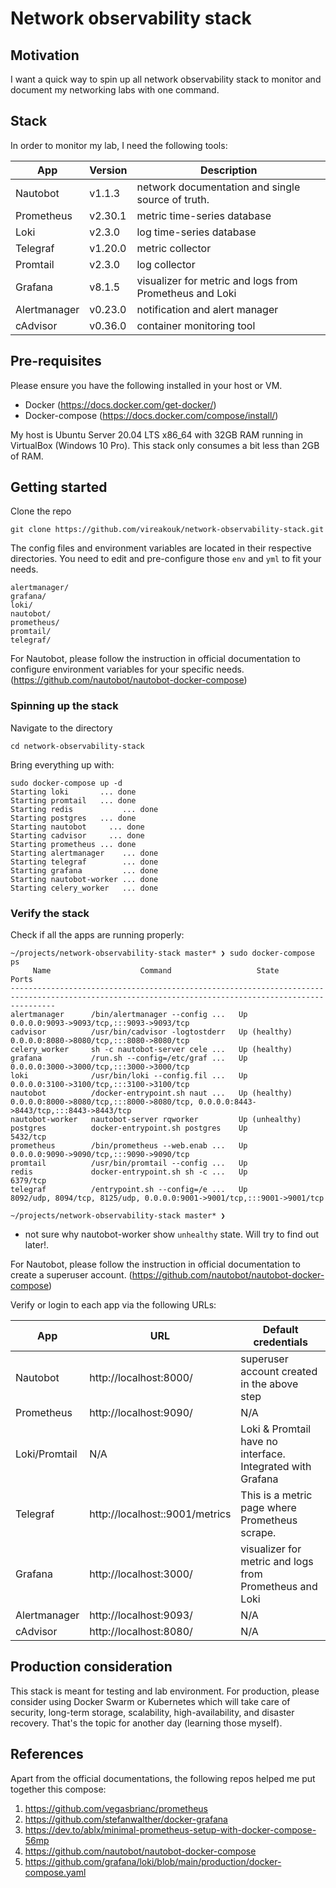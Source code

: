 # Network observability stack

## Motivation
I want a quick way to spin up all network observability stack to monitor and document my networking labs with one command. 

## Stack
In order to monitor my lab, I need the following tools:

| App           | Version | Description                                                 |
| ------------- | ------- | ----------------------------------------------------------- |
| Nautobot      | v1.1.3  | network documentation and single source of truth.           |
| Prometheus    | v2.30.1 | metric time-series database                                 |
| Loki          | v2.3.0  | log time-series database                                    |
| Telegraf      | v1.20.0 | metric collector                                            |
| Promtail      | v2.3.0  | log collector                                               |
| Grafana       | v8.1.5  | visualizer for metric and logs from Prometheus and Loki     |
| Alertmanager  | v0.23.0 | notification and alert manager                              |
| cAdvisor      | v0.36.0 | container monitoring tool                                   |

## Pre-requisites
Please ensure you have the following installed in your host or VM. 
- Docker (https://docs.docker.com/get-docker/)
- Docker-compose (https://docs.docker.com/compose/install/)

My host is Ubuntu Server 20.04 LTS x86_64 with 32GB RAM running in VirtualBox (Windows 10 Pro). This stack only consumes a bit less than 2GB of RAM.

## Getting started
Clone the repo
```
git clone https://github.com/vireakouk/network-observability-stack.git
```

The config files and environment variables are located in their respective directories. You need to edit and pre-configure those `env` and `yml` to fit your needs.
```
alertmanager/
grafana/
loki/
nautobot/
prometheus/
promtail/
telegraf/
```
For Nautobot, please follow the instruction in official documentation to configure environment variables for your specific needs.
(https://github.com/nautobot/nautobot-docker-compose)

### Spinning up the stack
Navigate to the directory
```
cd network-observability-stack
```
Bring everything up with:
```
sudo docker-compose up -d
Starting loki       ... done
Starting promtail   ... done
Starting redis           ... done                                                                                                                                                                                 Starting postgres   ... done
Starting nautobot     ... done
Starting cadvisor     ... done
Starting prometheus ... done
Starting alertmanager    ... done
Starting telegraf        ... done
Starting grafana         ... done
Starting nautobot-worker ... done
Starting celery_worker   ... done
```
### Verify the stack
Check if all the apps are running properly:
```
~/projects/network-observability-stack master* ❯ sudo docker-compose ps
     Name                    Command                   State                                              Ports
------------------------------------------------------------------------------------------------------------------------------------------------------
alertmanager      /bin/alertmanager --config ...   Up               0.0.0.0:9093->9093/tcp,:::9093->9093/tcp
cadvisor          /usr/bin/cadvisor -logtostderr   Up (healthy)     0.0.0.0:8080->8080/tcp,:::8080->8080/tcp
celery_worker     sh -c nautobot-server cele ...   Up (healthy)
grafana           /run.sh --config=/etc/graf ...   Up               0.0.0.0:3000->3000/tcp,:::3000->3000/tcp
loki              /usr/bin/loki --config.fil ...   Up               0.0.0.0:3100->3100/tcp,:::3100->3100/tcp
nautobot          /docker-entrypoint.sh naut ...   Up (healthy)     0.0.0.0:8000->8080/tcp,:::8000->8080/tcp, 0.0.0.0:8443->8443/tcp,:::8443->8443/tcp
nautobot-worker   nautobot-server rqworker         Up (unhealthy)
postgres          docker-entrypoint.sh postgres    Up               5432/tcp
prometheus        /bin/prometheus --web.enab ...   Up               0.0.0.0:9090->9090/tcp,:::9090->9090/tcp
promtail          /usr/bin/promtail --config ...   Up
redis             docker-entrypoint.sh sh -c ...   Up               6379/tcp
telegraf          /entrypoint.sh --config=/e ...   Up               8092/udp, 8094/tcp, 8125/udp, 0.0.0.0:9001->9001/tcp,:::9001->9001/tcp

~/projects/network-observability-stack master* ❯
```
* not sure why nautobot-worker show `unhealthy` state. Will try to find out later!.

For Nautobot, please follow the instruction in official documentation to create a superuser account.
(https://github.com/nautobot/nautobot-docker-compose)

Verify or login to each app via the following URLs:

| App           | URL                             | Default credentials                                         |
| ------------- | ------------------------------- | ----------------------------------------------------------- |
| Nautobot      | http://localhost:8000/          | superuser account created in the above step                 |
| Prometheus    | http://localhost:9090/          | N/A                                                         |
| Loki/Promtail | N/A                             | Loki & Promtail have no interface. Integrated with Grafana  |
| Telegraf      | http://localhost::9001/metrics  | This is a metric page where Prometheus scrape.              |
| Grafana       | http://localhost:3000/          | visualizer for metric and logs from Prometheus and Loki     |
| Alertmanager  | http://localhost:9093/          | N/A                                                         |
| cAdvisor      | http://localhost:8080/          | N/A                                                         |

## Production consideration
This stack is meant for testing and lab environment. For production, please consider using Docker Swarm or Kubernetes which will take care of security, long-term storage, scalability, high-availability, and disaster recovery. That's the topic for another day (learning those myself).


## References
Apart from the official documentations, the following repos helped me put together this compose:
1. https://github.com/vegasbrianc/prometheus
2. https://github.com/stefanwalther/docker-grafana
3. https://dev.to/ablx/minimal-prometheus-setup-with-docker-compose-56mp
4. https://github.com/nautobot/nautobot-docker-compose
5. https://github.com/grafana/loki/blob/main/production/docker-compose.yaml
